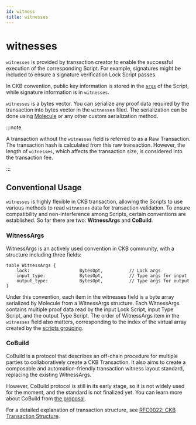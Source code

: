 ```yaml
---
id: witness
title: witnesses
---
```


# witnesses

`witnesses` is provided by transaction creator to enable the successful execution of the corresponding Script. For example, signatures might be included to ensure a signature verification Lock Script passes.

In CKB convention, public key information is stored in the [`args`](https://www.notion.so/Tech-Explanation-Explained-Key-Fields-Explained-Technical-Notions-Explained-WIP-317da3d6c38543e9be272e80b4d30a3e?pvs=21) of the Script, while signature information is in `witnesses`.

`witnesses` is a bytes vector. You can serialize any proof data required by the transaction into bytes vector in the `witnesses` filed. The serialization can be done using [Molecule](https://github.com/nervosnetwork/molecule) or any other custom serialization method.

:::note

A transaction without the `witnesses` field is referred to as a Raw Transaction. The transaction hash is calculated from this raw transaction. However, the length of `witnesses`, which affects the transaction size, is considered into the transaction fee.

:::

## Conventional Usage

`witnesses` is highly flexible in CKB transaction, allowing the Scripts to use various methods to read `witnesses` data for transaction validation. To ensure compatibility and non-interference among Scripts, certain conventions are established. So far there are two: **WitnessArgs** and **CoBuild**.

### WitnessArgs

WitnessArgs is an actively used convention in CKB community, with a structure including three fields:

```
table WitnessArgs {
    lock:                   BytesOpt,          // Lock args
    input_type:             BytesOpt,          // Type args for input
    output_type:            BytesOpt,          // Type args for output
}
```

Under this convention, each item in the witnesses field is a byte array serialized by Molecule from a WitnessArgs structure. Each WitnessArgs contains multiple proof data read by the input Lock Script, input Type Script, and the output Type Script. The order of WitnessArgs item in the `witnesses` field also matters, corresponding to the index of the virtual array created by the [scripts grouping](#script-group-exe).

### CoBuild

CoBuild is a protocol that describes an off-chain procedure for multiple parties to collaboratively create a CKB Transaction. It also aims to create a composable and automation-friendly transaction witness layout standard, replacing the existing WitnessArgs.

However, CoBuild protocol is still in its early stage, so it is not widely used for the moment, and the standard is not finalized yet. You can learn more about CoBuild from [the proposal](https://talk.nervos.org/t/ckb-transaction-cobuild-protocol-overview/7702).

For a detailed explanation of transaction structure, see [RFC0022: CKB Transaction Structure](https://github.com/nervosnetwork/rfcs/blob/master/rfcs/0022-transaction-structure/0022-transaction-structure.md#header-deps).
